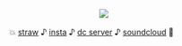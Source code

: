   </div>
<div align=center> ⠀⠀⠀⠀
<img src="https://media1.tenor.com/m/r8I8qYzWJRgAAAAC/asgore-deltarune.gif"/>

  
 💥 [straw](https://reguri.atabook.org/) ♪ [insta](https://www.instagram.com/zmywer/) ♪ [dc server](https://discord.gg/Y7z72PrBWd) ♪ [soundcloud](https://soundcloud.com/sal-317780534) 🚗

</div>

